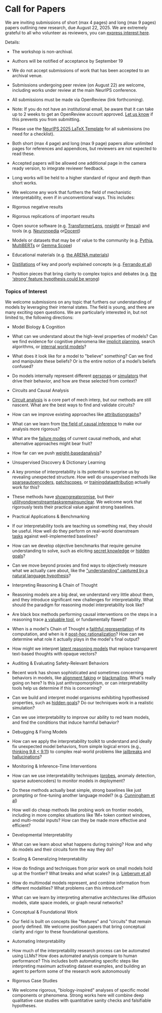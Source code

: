 # Call for Papers

We are inviting submissions of short (max 4 pages) and long (max 9 pages) papers outlining new research, due August 22, 2025. We are extremely grateful to all who volunteer as reviewers, you can [express interest here](https://www.google.com/url?q=https://docs.google.com/forms/d/e/1FAIpQLSdiw1SJllzoTz_nqzDTzTOGb9DV3W_truQyh-WvYj_QGIi7Mg/viewform?usp%3Ddialog&sa=D&source=editors&ust=1752124531707604&usg=AOvVaw35-50jxGZutX7TqGFuJ1nI).


Details:


* The workshop is non-archival.

* Authors will be notified of acceptance by September 19

* We do not accept submissions of work that has been accepted to an archival venue.

* Submissions undergoing peer review (on August 22) are welcome, including works under review at the main NeurIPS conference.

* All submissions must be made via OpenReview (link forthcoming).

* Note: If you do not have an institutional email, be aware that it can take up to 2 weeks to get an OpenReview account approved. [Let us know](mailto:neurips2025@mechinterpworkshop.com) if this prevents you from submitting.

* Please use the [NeurIPS 2025 LaTeX Template](https://www.google.com/url?q=https://media.neurips.cc/Conferences/NeurIPS2025/Styles.zip&sa=D&source=editors&ust=1752124531708795&usg=AOvVaw3R4WAAZdW7dXGJFehmbZdS) for all submissions (no need for a checklist).

* Both short (max 4 page) and long (max 9 page) papers allow unlimited pages for references and appendices, but reviewers are not expected to read these.

* Accepted papers will be allowed one additional page in the camera ready version, to integrate reviewer feedback.

* Long works will be held to a higher standard of rigour and depth than short works.

* We welcome any work that furthers the field of mechanistic interpretability, even if in unconventional ways. This includes:

* Rigorous negative results

* Rigorous replications of important results

* Open source software (e.g. [TransformerLens](https://www.google.com/url?q=https://github.com/neelnanda-io/TransformerLens&sa=D&source=editors&ust=1752124531709684&usg=AOvVaw0KQ2aTBzDbp_9nF8BTh4LI), [nnsight](https://www.google.com/url?q=https://github.com/ndif-team/nnsight&sa=D&source=editors&ust=1752124531709763&usg=AOvVaw2JusbrJ31RhjIi0QR2HUbU) or [Penzai](https://www.google.com/url?q=https://github.com/google-deepmind/penzai&sa=D&source=editors&ust=1752124531709853&usg=AOvVaw368cjlLSQ5OSQpHDhbOA1j)) and tools (e.g. [Neuronpedia](https://www.google.com/url?q=http://neuronpedia.org&sa=D&source=editors&ust=1752124531709930&usg=AOvVaw1C6Nf93CekllG2CvFd6E_R) or[Docent](https://www.google.com/url?q=https://transluce.org/introducing-docent&sa=D&source=editors&ust=1752124531710036&usg=AOvVaw3huZ7WPcLQp3LXkAz3vMrq))

* Models or datasets that may be of value to the community (e.g. [Pythia](https://www.google.com/url?q=https://arxiv.org/abs/2304.01373&sa=D&source=editors&ust=1752124531710186&usg=AOvVaw253hNc-IdbRUPE_CGggFzK), [MultiBERTs](https://www.google.com/url?q=https://arxiv.org/abs/2106.16163&sa=D&source=editors&ust=1752124531710252&usg=AOvVaw1jLFBRv5FoNsIfBf2N4B7E) or [Gemma Scope](https://www.google.com/url?q=https://arxiv.org/abs/2408.05147&sa=D&source=editors&ust=1752124531710339&usg=AOvVaw2a97YumLSGaANGd5YkeISN))

* Educational materials (e.g. [the ARENA materials](https://www.google.com/url?q=https://arena3-chapter1-transformer-interp.streamlit.app/&sa=D&source=editors&ust=1752124531710506&usg=AOvVaw0NBZThudkrntpzfdOQ4Ooc))

* [Distillations](https://www.google.com/url?q=https://distill.pub/2017/research-debt/&sa=D&source=editors&ust=1752124531710630&usg=AOvVaw1sBIqJj4pG89-VL1HlPZdZ) of key and poorly explained concepts (e.g. [Ferrando et al](https://www.google.com/url?q=https://arxiv.org/abs/2405.00208&sa=D&source=editors&ust=1752124531710755&usg=AOvVaw17sxcIPJdLl-hSIp7hIa_b))

* Position pieces that bring clarity to complex topics and debates (e.g. [the ‘strong’ feature hypothesis could be wrong](https://www.google.com/url?q=https://www.alignmentforum.org/posts/tojtPCCRpKLSHBdpn/the-strong-feature-hypothesis-could-be-wrong&sa=D&source=editors&ust=1752124531711006&usg=AOvVaw3i1aryTGIyRA2Y4yPYhstv))

### Topics of Interest

We welcome submissions on any topic that furthers our understanding of models by leveraging their internal states. The field is young, and there are many exciting open questions. We are particularly interested in, but not limited to, the following directions:


* Model Biology & Cognition

* What can we understand about the high-level properties of models? Can we find evidence for cognitive phenomena like [implicit planning](https://www.google.com/url?q=https://transformer-circuits.pub/2025/attribution-graphs/biology.html%23dives-poems&sa=D&source=editors&ust=1752124531711608&usg=AOvVaw3vAdXqyDBKvfcpaHN4jPSX), search algorithms, or [internal world models](https://www.google.com/url?q=https://arxiv.org/abs/2210.13382&sa=D&source=editors&ust=1752124531711773&usg=AOvVaw17OvJK8RPffDJU2zVrjgV9)?

* What does it look like for a model to "believe" something? Can we find and manipulate these beliefs? Or is the entire notion of a model’s beliefs confused?

* Do models internally represent different [personas](https://www.google.com/url?q=https://arxiv.org/abs/2406.12094&sa=D&source=editors&ust=1752124531712271&usg=AOvVaw3p15Ko5blK9dEL5SVgCnF9) or [simulators](https://www.google.com/url?q=https://www.nature.com/articles/s41586-023-06647-8&sa=D&source=editors&ust=1752124531712383&usg=AOvVaw1PpZr63yEQaz3TfDUcZ0hk) that drive their behavior, and how are these selected from context?

* Circuits and Causal Analysis

* [Circuit analysis](https://www.google.com/url?q=https://distill.pub/2020/circuits/zoom-in/&sa=D&source=editors&ust=1752124531712640&usg=AOvVaw21KRu5N9hS1BmF44tWzRrY) is a core part of mech interp, but our methods are still nascent. What are the best ways to find and validate circuits?

* How can we improve existing approaches like [attribution](https://www.google.com/url?q=https://arxiv.org/abs/2406.11944&sa=D&source=editors&ust=1752124531712933&usg=AOvVaw2JoSkbp-VIV1E-3QZocM_0)[graphs](https://www.google.com/url?q=https://transformer-circuits.pub/2025/attribution-graphs/methods.html&sa=D&source=editors&ust=1752124531713041&usg=AOvVaw1yl_SDlB3n9f6mWqlSgo3c)?

* What can we learn from [the field of causal inference](https://www.google.com/url?q=https://arxiv.org/abs/2407.04690&sa=D&source=editors&ust=1752124531713185&usg=AOvVaw3SZlCsY0XDOHQAFUA5qxcR) to make our analysis more rigorous?

* What are the [failure modes](https://www.google.com/url?q=https://arxiv.org/abs/2307.15771&sa=D&source=editors&ust=1752124531713328&usg=AOvVaw1h9n-SazuHwYL_ejgwlKOz) of current causal methods, and what alternative approaches might bear fruit?

* How far can we push [weight-based](https://www.google.com/url?q=https://arxiv.org/abs/2301.05217&sa=D&source=editors&ust=1752124531713497&usg=AOvVaw0FiwtS6-NBy1t4uOIbx9Ar)[analysis](https://www.google.com/url?q=https://arxiv.org/abs/2410.08417&sa=D&source=editors&ust=1752124531713597&usg=AOvVaw2OmNBTA74K4ZOQ3OwybBll)?

* Unsupervised Discovery & Dictionary Learning

* A key promise of interpretability is its potential to surprise us by revealing unexpected structure. How well do unsupervised methods like [sparse](https://www.google.com/url?q=https://arxiv.org/abs/2103.15949&sa=D&source=editors&ust=1752124531713854&usg=AOvVaw351JnMB6CH1YPL5cbF47XV)[autoencoders](https://www.google.com/url?q=https://transformer-circuits.pub/2023/monosemantic-features&sa=D&source=editors&ust=1752124531713941&usg=AOvVaw3VCiRRgEohgwvgVrvRuVJn), [patch](https://www.google.com/url?q=https://arxiv.org/abs/2401.06102&sa=D&source=editors&ust=1752124531714004&usg=AOvVaw0G4bmcU-pDjtsBo1ODX6nY)[scopes](https://www.google.com/url?q=https://arxiv.org/abs/2403.10949v2&sa=D&source=editors&ust=1752124531714058&usg=AOvVaw3U0iKPwzqMCFGpPtnLrdhC), or [training](https://www.google.com/url?q=https://proceedings.mlr.press/v70/koh17a?ref%3Dhttps://githubhelp.com&sa=D&source=editors&ust=1752124531714197&usg=AOvVaw1_ABSNy9TwpVEBTvi-rE86)[data](https://www.google.com/url?q=https://arxiv.org/abs/2308.03296&sa=D&source=editors&ust=1752124531714284&usg=AOvVaw3daYLJlGI58Njvje1fu6Xs)[attribution](https://www.google.com/url?q=https://arxiv.org/abs/2205.11482&sa=D&source=editors&ust=1752124531714351&usg=AOvVaw2tOm9ooSpyQEQoQXF7--5s) actually work for this?

* These methods have [shown](https://www.google.com/url?q=https://transformer-circuits.pub/2024/scaling-monosemanticity/index.html&sa=D&source=editors&ust=1752124531714580&usg=AOvVaw0L_u7CiA5Kpyb8FWMdb4T7)[great](https://www.google.com/url?q=https://transformer-circuits.pub/2025/attribution-graphs/biology.html&sa=D&source=editors&ust=1752124531714721&usg=AOvVaw1iY94JPbd8qTa-0xolI0ir)[promise](https://www.google.com/url?q=https://arxiv.org/abs/2503.10965&sa=D&source=editors&ust=1752124531714816&usg=AOvVaw3seG2UaiikjSloupZ8CUNH), but their [utility](https://www.google.com/url?q=https://arxiv.org/abs/2502.16681&sa=D&source=editors&ust=1752124531714927&usg=AOvVaw3pxCXEWMfvUnhoE34IhgXX)[on](https://www.google.com/url?q=https://www.tilderesearch.com/blog/sieve&sa=D&source=editors&ust=1752124531715028&usg=AOvVaw23qWxOEffJhn5fifibqTZ7)[downstream](https://www.google.com/url?q=https://arxiv.org/abs/2501.17148&sa=D&source=editors&ust=1752124531715126&usg=AOvVaw105jmQCckjc1sfHsF2Onqx)[tasks](https://www.google.com/url?q=https://transformer-circuits.pub/2024/features-as-classifiers/index.html&sa=D&source=editors&ust=1752124531715254&usg=AOvVaw0lJwG03ndGTsylkDGApRpH)[remains](https://www.google.com/url?q=https://arxiv.org/abs/2502.04382&sa=D&source=editors&ust=1752124531715336&usg=AOvVaw3Iz4uYwWZoR8CTfj2uNKb5)[unclear](https://www.google.com/url?q=https://www.alignmentforum.org/posts/4uXCAJNuPKtKBsi28/negative-results-for-saes-on-downstream-tasks&sa=D&source=editors&ust=1752124531715475&usg=AOvVaw0vwQICiI3OB9DNCKxui4pi). We welcome work that rigorously tests their practical value against strong baselines.

* Practical Applications & Benchmarking

* If our interpretability tools are teaching us something real, they should be useful. How well do they perform on real-world downstream [tasks](https://www.google.com/url?q=https://www.lesswrong.com/posts/wGRnzCFcowRCrpX4Y/downstream-applications-as-validation-of-interpretability&sa=D&source=editors&ust=1752124531715917&usg=AOvVaw1-qlkTZy4ahcjLvVKAbMht) against well-implemented baselines?

* How can we develop objective benchmarks that require genuine understanding to solve, such as eliciting [secret knowledge](https://www.google.com/url?q=https://arxiv.org/abs/2505.14352&sa=D&source=editors&ust=1752124531716182&usg=AOvVaw1H0-jwzl6zjRLQticMgwzO) or [hidden goals](https://www.google.com/url?q=https://arxiv.org/abs/2503.10965&sa=D&source=editors&ust=1752124531716274&usg=AOvVaw3tKPI4dszqp4DMhbA_9BTw)?

* Can we move beyond proxies and find ways to objectively measure what we actually care about, like the ["understanding" captured by a natural language hypothesis](https://www.google.com/url?q=https://arxiv.org/abs/2502.04382&sa=D&source=editors&ust=1752124531716592&usg=AOvVaw3TueGSO4oOEb7PILQOGU7U)?

* Interpreting Reasoning & Chain of Thought

* Reasoning models are a big deal, we understand very little about them, and they introduce significant new challenges for interpretability. What should the paradigm for reasoning model interpretability look like?

* Are black box methods performing causal interventions on the steps in a reasoning trace [a valuable tool](https://www.google.com/url?q=https://arxiv.org/abs/2506.19143&sa=D&source=editors&ust=1752124531717246&usg=AOvVaw29wP5p_o_b_tZ1AhuO2U6j), or fundamentally flawed?

* When is a model's Chain of Thought a [faithful representation](https://www.google.com/url?q=https://arxiv.org/abs/2305.04388&sa=D&source=editors&ust=1752124531717524&usg=AOvVaw0A78MBgWJGCDxBaRRLcsQt) of its computation, and when is it [post-hoc rationalization](https://www.google.com/url?q=https://arxiv.org/abs/2503.08679&sa=D&source=editors&ust=1752124531717698&usg=AOvVaw3r1a6XfRiEFso4QRUzyzU2)? How can we determine what role it actually plays in the model's final output?

* How might we interpret [latent reasoning models](https://www.google.com/url?q=https://arxiv.org/abs/2412.06769&sa=D&source=editors&ust=1752124531718010&usg=AOvVaw3vJwSmUQJOSem3XkCbpkqp) that replace transparent text-based thoughts with opaque vectors?

* Auditing & Evaluating Safety-Relevant Behaviors

* Recent work has shown sophisticated and sometimes concerning behaviors in models, like [alignment faking](https://www.google.com/url?q=https://arxiv.org/abs/2412.14093&sa=D&source=editors&ust=1752124531718547&usg=AOvVaw3yyLkMPTgxVhpIkyMdRgNd) or [blackmailing](https://www.google.com/url?q=https://www.anthropic.com/research/agentic-misalignment&sa=D&source=editors&ust=1752124531718695&usg=AOvVaw0Eshs1E1ZM9s9UzQAXwciE). What's really going on here? Is this just anthropomorphism, or can interpretability tools help us determine if this is concerning?

* Can we build and interpret model organisms exhibiting hypothesised properties, such as [hidden goals](https://www.google.com/url?q=https://arxiv.org/abs/2503.10965&sa=D&source=editors&ust=1752124531719198&usg=AOvVaw0NfbP_QoOagCnt1xDFJESE)? Do our techniques work in a realistic simulation?

* Can we use interpretability to improve our ability to red team models, and find the conditions that induce harmful behavior?

* Debugging & Fixing Models

* How can we apply the interpretability toolkit to understand and ideally fix unexpected model behaviors, from simple logical errors (e.g., [thinking 9.8 < 9.11](https://www.google.com/url?q=https://transluce.org/observability-interface&sa=D&source=editors&ust=1752124531720026&usg=AOvVaw38Ty4SlVjyU8hftpaI7zac)) to complex real-world problems like [jailbreaks](https://www.google.com/url?q=https://transformer-circuits.pub/2025/attribution-graphs/biology.html%23dives-jailbreak&sa=D&source=editors&ust=1752124531720256&usg=AOvVaw04EwB0hr5I2oMGEtXjFQQM) and [hallucinations](https://www.google.com/url?q=https://arxiv.org/abs/2411.14257&sa=D&source=editors&ust=1752124531720391&usg=AOvVaw3nvhN3Emdn9NNUTcDp4TPe)?

* Monitoring & Inference-Time Interventions

* How can we use interpretability techniques ([probes](https://www.google.com/url?q=https://arxiv.org/abs/2102.12452&sa=D&source=editors&ust=1752124531720697&usg=AOvVaw3RGG2xTgcBGaZOAzQfjeNH), anomaly detection, sparse autoencoders) to monitor models in deployment?

* Do these methods actually beat simple, strong baselines like just prompting or fine-tuning another language model? (e.g. [Cunningham et al](https://www.google.com/url?q=https://alignment.anthropic.com/2025/cheap-monitors/&sa=D&source=editors&ust=1752124531721133&usg=AOvVaw29PUV5WXRrQ95X2s1EAnqe))

* How well do cheap methods like probing work on frontier models, including in more complex situations like 1M+ token context windows, and multi-modal inputs? How can they be made more effective and efficient?

* Developmental Interpretability

* What can we learn about what happens during training? How and why do models and their circuits form the way they do?

* Scaling & Generalizing Interpretability

* How do findings and techniques from prior work on small models hold up at the frontier? What breaks and what scales? (e.g. [Lieberum et al](https://www.google.com/url?q=https://arxiv.org/abs/2307.09458&sa=D&source=editors&ust=1752124531722130&usg=AOvVaw1EVhA15ERC3W3RLfedHBwX))

* How do multimodal models represent, and combine information from different modalities? What problems can this introduce?

* What can we learn by interpreting alternative architectures like diffusion models, state space models, or graph neural networks?

* Conceptual & Foundational Work

* Our field is built on concepts like "features" and "circuits" that remain poorly defined. We welcome position papers that bring conceptual clarity and rigor to these foundational questions.

* Automating Interpretability

* How much of the interpretability research process can be automated using LLMs? How does automated analysis compare to human performance? This includes both automating specific steps like interpreting maximum activating dataset examples, and building an agent to perform some of the research work autonomously

* Rigorous Case Studies

* We welcome rigorous, "biology-inspired" analyses of specific model components or phenomena. Strong works here will combine deep qualitative case studies with quantitative sanity checks and falsifiable hypotheses.